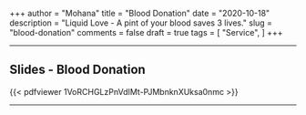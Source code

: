 +++
author = "Mohana"
title = "Blood Donation"
date = "2020-10-18"
description = "Liquid Love - A pint of your blood saves 3 lives."
slug = "blood-donation"
comments = false
draft = true
tags = [
    "Service",
]
+++

---

## Slides - Blood Donation

{{< pdfviewer 1VoRCHGLzPnVdIMt-PJMbnknXUksa0nmc >}}

---